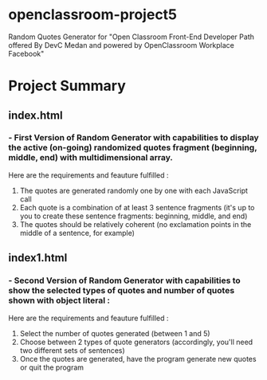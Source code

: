 # openclassroom-project5
Random Quotes Generator for "Open Classroom Front-End Developer Path offered By DevC Medan and powered by OpenClassroom Workplace Facebook"

# Project Summary 
## index.html 
### - First Version of Random Generator with capabilities to display the active (on-going) randomized quotes fragment (beginning, middle, end) with multidimensional array.
Here are the requirements and feauture fulfilled : 
1. The quotes are generated randomly one by one with each JavaScript call
2. Each quote is a combination of at least 3 sentence fragments (it's up to you to create these sentence fragments: beginning, middle, and end) 
3. The quotes should be relatively coherent (no exclamation points in the middle of a sentence, for example)

## index1.html
### - Second Version of Random Generator with capabilities to show the selected types of quotes and number of quotes shown with object literal :
Here are the requirements and feauture fulfilled : 
1. Select the number of quotes generated (between 1 and 5)
2. Choose between 2 types of quote generators (accordingly, you'll need two different sets of sentences)
3. Once the quotes are generated, have the program generate new quotes or quit the program


